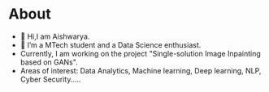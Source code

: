 # About
- 👋 Hi,I am Aishwarya.
- 👀 I’m a MTech student and a Data Science enthusiast.
- Currently, I am working on the project "Single-solution Image Inpainting based on GANs".
- Areas of interest: Data Analytics, Machine learning, Deep learning, NLP, Cyber Security.....




<!---
Mohod-Aishwarya/Mohod-Aishwarya is a ✨ special ✨ repository because its `README.md` (this file) appears on your GitHub profile.
You can click the Preview link to take a look at your changes.
--->

